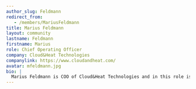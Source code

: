 ```yaml
---
author_slug: Feldmann
redirect_from:
   - /members/MariusFeldmann
title: Marius Feldmann
layout: community
lastname: Feldmann
firstname: Marius
role: Chief Operating Officer 
company: Cloud&Heat Technologies
companylink: https://www.cloudandheat.com/
avatar: mfeldmann.jpg
bio: |
  Marius Feldmann is COO of Cloud&Heat Technologies and in this role is responsible for the technological development of the Cloud&Heat software stack, for the operation of the cloud infrastructure and for strategic business development and market orientation. In this context, he has anchored Cloud&Heat Technologies in several strategically important partnerships and initiatives. Particularly noteworthy are the initiation of Yaook, an open-source cloud lifecycle management system, together with Schwarz IT, his involvement in Gaia-X since the start of the initiative and his role as a board member of ALASCA - the Association for Operable, Open Cloud Infrastructures.
---
```


